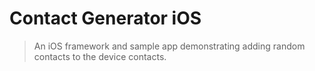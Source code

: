 # Contact Generator iOS

> An iOS framework and sample app demonstrating adding random contacts to the device contacts.
